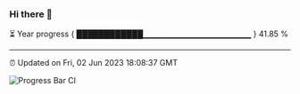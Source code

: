 ### Hi there 👋

⏳ Year progress { ████████████▁▁▁▁▁▁▁▁▁▁▁▁▁▁▁▁▁▁ } 41.85 %

---

⏰ Updated on Fri, 02 Jun 2023 18:08:37 GMT

![Progress Bar CI](https://github.com/Shyam-Makwana/GitHub-Actions-Demo/workflows/Progress%20Bar%20CI/badge.svg)
